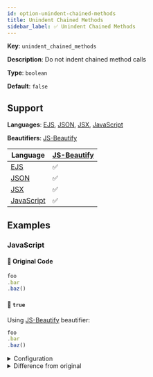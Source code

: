 ```yaml
---
id: option-unindent-chained-methods
title: Unindent Chained Methods
sidebar_label: ✅ Unindent Chained Methods
---
```

**Key**: `unindent_chained_methods`

**Description**: Do not indent chained method calls

**Type**: `boolean`

**Default**: `false`

## Support
**Languages**: [EJS](/docs/language-ejs.html), [JSON](/docs/language-json.html), [JSX](/docs/language-jsx.html), [JavaScript](/docs/language-javascript.html)

**Beautifiers**: [JS-Beautify](/docs/beautifier-js-beautify.html)

| Language | [JS-Beautify](/docs/beautifier-js-beautify.html) |
| --- | --- |
| [EJS](/docs/language-ejs.html) | &#9989; |
| [JSON](/docs/language-json.html) | &#9989; |
| [JSX](/docs/language-jsx.html) | &#9989; |
| [JavaScript](/docs/language-javascript.html) | &#9989; |
## Examples
### JavaScript
#### 🚧 Original Code
```JavaScript
foo
.bar
.baz()

```
#### 🔧 `true`
Using [JS-Beautify](/docs/beautifier-js-beautify.html) beautifier:
```JavaScript
foo
.bar
.baz()
```
<details><summary>Configuration</summary>
A `.unibeautify.json` file would look like the following:
```json
{
  "JavaScript": {
    "indent_size": 2,
    "indent_char": " ",
    "unindent_chained_methods": true
  }
}
```
</details>
<details><summary>Difference from original</summary>
```diff
Index: true
===================================================================
--- true	Original
+++ true	Beautified
@@ -1,3 +1,3 @@
 foo␊
 .bar␊
-.baz()␊
+.baz()
\ No newline at end of file

```
</details>
#### 🔧 `false`
Using [JS-Beautify](/docs/beautifier-js-beautify.html) beautifier:
```JavaScript
foo
  .bar
  .baz()
```
<details><summary>Configuration</summary>
A `.unibeautify.json` file would look like the following:
```json
{
  "JavaScript": {
    "indent_size": 2,
    "indent_char": " ",
    "unindent_chained_methods": false
  }
}
```
</details>
<details><summary>Difference from original</summary>
```diff
Index: false
===================================================================
--- false	Original
+++ false	Beautified
@@ -1,3 +1,3 @@
 foo␊
-.bar␊
-.baz()␊
+␣␣.bar␊
+␣␣.baz()
\ No newline at end of file

```
</details>